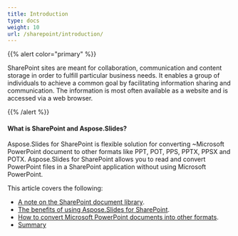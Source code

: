 ```yaml
---
title: Introduction
type: docs
weight: 10
url: /sharepoint/introduction/
---
```


{{% alert color="primary" %}} 

SharePoint sites are meant for collaboration, communication and content storage in order to fulfill particular business needs. It enables a group of individuals to achieve a common goal by facilitating information sharing and communication. The information is most often available as a website and is accessed via a web browser. 

{{% /alert %}} 
#### **What is SharePoint and Aspose.Slides?**
Aspose.Slides for SharePoint is flexible solution for converting ~Microsoft PowerPoint document to other formats like PPT, POT, PPS, PPTX, PPSX and POTX. Aspose.Slides for SharePoint allows you to read and convert PowerPoint files in a SharePoint application without using Microsoft PowerPoint. 

This article covers the following: 

- [A note on the SharePoint document library](/slides/sharepoint/sharepoint-document-library/).
- [The benefits of using Aspose.Slides for SharePoint](/slides/sharepoint/benefits-of-using-aspose-slides-for-sharepoint-html/).
- [How to convert Microsoft PowerPoint documents into other formats](/slides/sharepoint/converting-microsoft-powerpoint-documents-into-other-formats/).
- [Summary](/slides/sharepoint/summary/)
